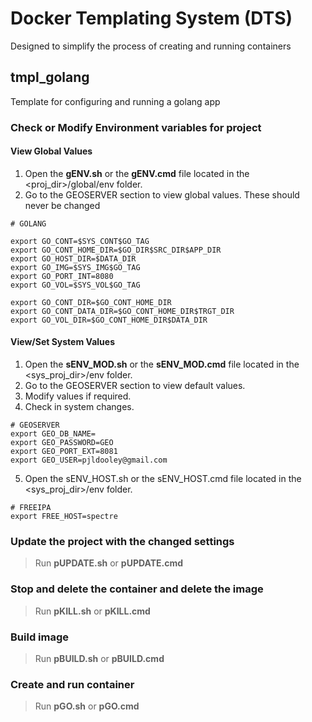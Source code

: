 # Docker Templating System (DTS)
Designed to simplify the process of creating and running containers

## tmpl_golang
Template for configuring and running a golang app

### Check or Modify Environment variables for project

#### View Global Values
1. Open the **gENV.sh** or the **gENV.cmd** file located in the <proj_dir>/global/env folder.
2. Go to the GEOSERVER section to view global values.  These should never be changed
```
# GOLANG

export GO_CONT=$SYS_CONT$GO_TAG
export GO_CONT_HOME_DIR=$GO_DIR$SRC_DIR$APP_DIR
export GO_HOST_DIR=$DATA_DIR
export GO_IMG=$SYS_IMG$GO_TAG
export GO_PORT_INT=8080
export GO_VOL=$SYS_VOL$GO_TAG

export GO_CONT_DIR=$GO_CONT_HOME_DIR
export GO_CONT_DATA_DIR=$GO_CONT_HOME_DIR$TRGT_DIR
export GO_VOL_DIR=$GO_CONT_HOME_DIR$DATA_DIR

```

#### View/Set System Values
1. Open the **sENV_MOD.sh** or the **sENV_MOD.cmd** file located in the <sys_proj_dir>/env folder.
2. Go to the GEOSERVER section to view default values.
3. Modify values if required.
4. Check in system changes.
```
# GEOSERVER
export GEO_DB_NAME=
export GEO_PASSWORD=GEO
export GEO_PORT_EXT=8081
export GEO_USER=pjldooley@gmail.com

```

5. Open the sENV_HOST.sh or the sENV_HOST.cmd file located in the <sys_proj_dir>/env folder.
```
# FREEIPA
export FREE_HOST=spectre
```
### Update the project with the changed settings
> Run **pUPDATE.sh** or **pUPDATE.cmd**

### Stop and delete the container and delete the image
> Run **pKILL.sh** or **pKILL.cmd**

### Build image
> Run **pBUILD.sh** or **pBUILD.cmd**

### Create and run container
> Run **pGO.sh** or **pGO.cmd** 
